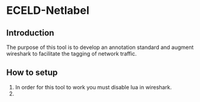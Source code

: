 # ECELD-Netlabel
## Introduction

The purpose of this tool is to develop an annotation standard and augment wireshark to facilitate the tagging of network traffic.

## How to setup
1. In order for this tool to work you must disable lua in wireshark.
2. 
